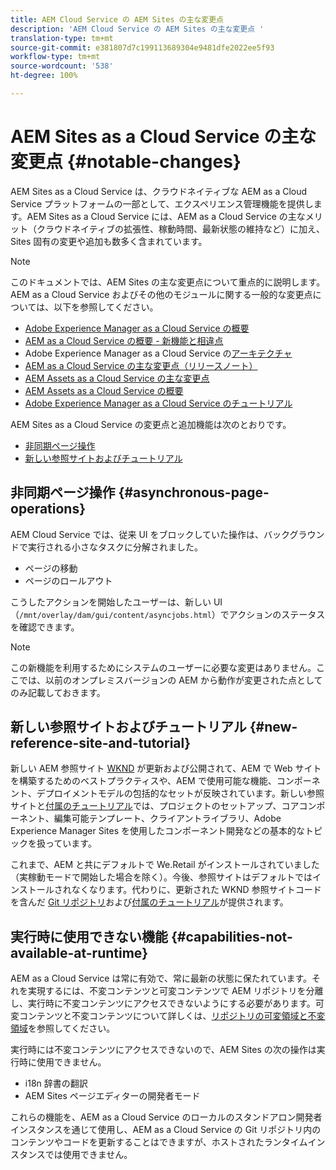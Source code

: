 ```yaml
---
title: AEM Cloud Service の AEM Sites の主な変更点
description: 'AEM Cloud Service の AEM Sites の主な変更点 '
translation-type: tm+mt
source-git-commit: e381807d7c199113689304e9481dfe2022ee5f93
workflow-type: tm+mt
source-wordcount: '538'
ht-degree: 100%

---
```



# AEM Sites as a Cloud Service の主な変更点 {#notable-changes}

AEM Sites as a Cloud Service は、クラウドネイティブな AEM as a Cloud Service プラットフォームの一部として、エクスペリエンス管理機能を提供します。AEM Sites as a Cloud Service には、AEM as a Cloud Service の主なメリット（クラウドネイティブの拡張性、稼動時間、最新状態の維持など）に加え、Sites 固有の変更や追加も数多く含まれています。

>[!NOTE]
>このドキュメントでは、AEM Sites の主な変更点について重点的に説明します。AEM as a Cloud Service およびその他のモジュールに関する一般的な変更点については、以下を参照してください。
>
>* [Adobe Experience Manager as a Cloud Service の概要](/help/overview/introduction.md)
>* [AEM as a Cloud Service の概要 - 新機能と相違点](/help/overview/what-is-new-and-different.md)
>* Adobe Experience Manager as a Cloud Service の[アーキテクチャ](/help/core-concepts/architecture.md)
>* [AEM as a Cloud Service の主な変更点（リリースノート）](/help/release-notes/aem-cloud-changes.md)
>* [AEM Assets as a Cloud Service の主な変更点](/help/assets/assets-cloud-changes.md)
>* [AEM Assets as a Cloud Service の概要](/help/assets/overview.md)
>* [Adobe Experience Manager as a Cloud Service のチュートリアル](https://docs.adobe.com/content/help/ja-JP/experience-manager-learn/cloud-service/overview.html)


AEM Sites as a Cloud Service の変更点と追加機能は次のとおりです。

* [非同期ページ操作](#asynchronous-page-operations)
* [新しい参照サイトおよびチュートリアル](#new-reference-site-and-tutorial)

## 非同期ページ操作 {#asynchronous-page-operations}

AEM Cloud Service では、従来 UI をブロックしていた操作は、バックグラウンドで実行される小さなタスクに分解されました。

* ページの移動
* ページのロールアウト

こうしたアクションを開始したユーザーは、新しい UI（`/mnt/overlay/dam/gui/content/asyncjobs.html`）でアクションのステータスを確認できます。

>[!NOTE]
>
>この新機能を利用するためにシステムのユーザーに必要な変更はありません。ここでは、以前のオンプレミスバージョンの AEM から動作が変更された点としてのみ記載しておきます。

## 新しい参照サイトおよびチュートリアル {#new-reference-site-and-tutorial}

新しい AEM 参照サイト [WKND](https://wknd.site/) が更新および公開されて、AEM で Web サイトを構築するためのベストプラクティスや、AEM で使用可能な機能、コンポーネント、デプロイメントモデルの包括的なセットが反映されています。新しい参照サイトと[付属のチュートリアル](https://docs.adobe.com/content/help/ja-JP/experience-manager-learn/getting-started-wknd-tutorial-develop/overview.html)では、プロジェクトのセットアップ、コアコンポーネント、編集可能テンプレート、クライアントライブラリ、Adobe Experience Manager Sites を使用したコンポーネント開発などの基本的なトピックを扱っています。

これまで、AEM と共にデフォルトで We.Retail がインストールされていました（実稼動モードで開始した場合を除く）。今後、参照サイトはデフォルトではインストールされなくなります。代わりに、更新された WKND 参照サイトコードを含んだ [Git リポジトリ](https://github.com/adobe/aem-guides-wknd/)および[付属のチュートリアル](https://docs.adobe.com/content/help/en/experience-manager-learn/getting-started-wknd-tutorial-develop/overview.html)が提供されます。

## 実行時に使用できない機能 {#capabilities-not-available-at-runtime}

AEM as a Cloud Service は常に有効で、常に最新の状態に保たれています。それを実現するには、不変コンテンツと可変コンテンツで AEM リポジトリを分離し、実行時に不変コンテンツにアクセスできないようにする必要があります。可変コンテンツと不変コンテンツについて詳しくは、[リポジトリの可変領域と不変領域](/help/implementing/developing/introduction/aem-project-content-package-structure.md#mutable-vs-immutable)を参照してください。

実行時には不変コンテンツにアクセスできないので、AEM Sites の次の操作は実行時に使用できません。

* i18n 辞書の翻訳
* AEM Sites ページエディターの開発者モード

これらの機能を、AEM as a Cloud Service のローカルのスタンドアロン開発者インスタンスを通じて使用し、AEM as a Cloud Service の Git リポジトリ内のコンテンツやコードを更新することはできますが、ホストされたランタイムインスタンスでは使用できません。
